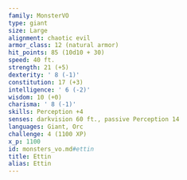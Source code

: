 ```yaml
---
family: MonsterVO
type: giant
size: Large
alignment: chaotic evil
armor_class: 12 (natural armor)
hit_points: 85 (10d10 + 30)
speed: 40 ft.
strength: 21 (+5)
dexterity: ' 8 (-1)'
constitution: 17 (+3)
intelligence: ' 6 (-2)'
wisdom: 10 (+0)
charisma: ' 8 (-1)'
skills: Perception +4
senses: darkvision 60 ft., passive Perception 14
languages: Giant, Orc
challenge: 4 (1100 XP)
x_p: 1100
id: monsters_vo.md#ettin
title: Ettin
alias: Ettin
---
```



